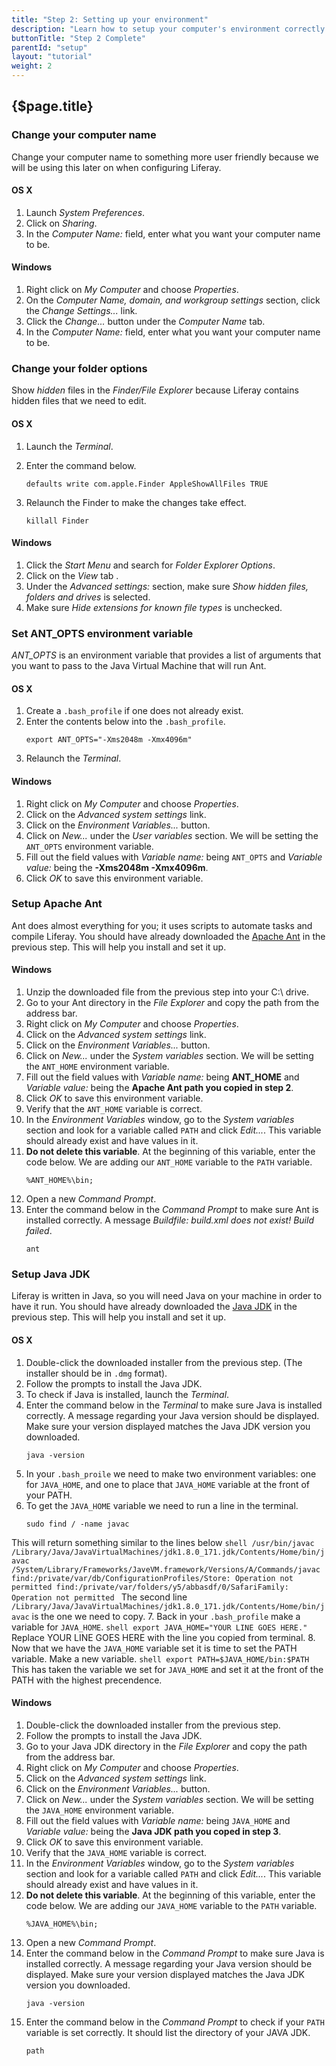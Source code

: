 ```yaml
---
title: "Step 2: Setting up your environment"
description: "Learn how to setup your computer's environment correctly."
buttonTitle: "Step 2 Complete"
parentId: "setup"
layout: "tutorial"
weight: 2
---
```


## {$page.title}

### Change your computer name

Change your computer name to something more user friendly because we will be using this later on when configuring Liferay.

#### OS X

1. Launch *System Preferences*.
2. Click on *Sharing*.
3. In the *Computer Name:* field, enter what you want your computer name to be.

#### Windows

1. Right click on *My Computer* and choose *Properties*.
2. On the *Computer Name, domain, and workgroup settings* section, click the *Change Settings...* link.
3. Click the *Change...* button under the *Computer Name* tab.
4. In the *Computer Name:* field, enter what you want your computer name to be.

### Change your folder options

Show *hidden* files in the *Finder/File Explorer* because Liferay contains hidden files that we need to edit.

#### OS X

1. Launch the *Terminal*.
2. Enter the command below.

    ```shell
    defaults write com.apple.Finder AppleShowAllFiles TRUE
    ```

3. Relaunch the Finder to make the changes take effect.

    ```shell
    killall Finder
    ```

#### Windows

1. Click the *Start Menu* and search for *Folder Explorer Options*.
2. Click on the *View* tab .
3. Under the *Advanced settings:* section, make sure *Show hidden files, folders and drives* is selected.
3. Make sure *Hide extensions for known file types* is unchecked.

### Set ANT_OPTS environment variable

*ANT_OPTS* is an environment variable that provides a list of arguments that you want to pass to the Java Virtual Machine that will run Ant.

#### OS X

1. Create a ```.bash_profile``` if one does not already exist.
2. Enter the contents below into the ```.bash_profile```.
    ```shell
    export ANT_OPTS="-Xms2048m -Xmx4096m"
    ```
3. Relaunch the *Terminal*.

#### Windows

1. Right click on *My Computer* and choose *Properties*.
2. Click on the *Advanced system settings* link.
3. Click on the *Environment Variables...* button.
4. Click on *New...* under the *User variables* section. We will be setting the ```ANT_OPTS``` environment variable.
5. Fill out the field values with *Variable name:* being ```ANT_OPTS``` and *Variable value:* being the **-Xms2048m -Xmx4096m**.
6. Click *OK* to save this environment variable.

### Setup Apache Ant

Ant does almost everything for you; it uses scripts to automate tasks and compile Liferay. You should have already downloaded the [Apache Ant](http://ant.apache.org/) in the previous step.  This will help you install and set it up.

#### Windows

1. Unzip the downloaded file from the previous step into your C:\ drive.
2. Go to your Ant directory in the *File Explorer* and copy the path from the address bar.
3. Right click on *My Computer* and choose *Properties*.
4. Click on the *Advanced system settings* link.
5. Click on the *Environment Variables...* button.
6. Click on *New...* under the *System variables* section. We will be setting the ```ANT_HOME``` environment variable.
7. Fill out the field values with *Variable name:* being **ANT_HOME** and *Variable value:* being the **Apache Ant path you copied in step 2**.
8. Click *OK* to save this environment variable.
9. Verify that the ```ANT_HOME``` variable is correct.
10. In the *Environment Variables* window, go to the *System variables* section and look for a variable called ```PATH``` and click *Edit...*.  This variable should already exist and have values in it.
12. **Do not delete this variable**. At the beginning of this variable, enter the code below. We are adding our ```ANT_HOME``` variable to the ```PATH``` variable.
    ```shell
    %ANT_HOME%\bin;
    ```
13. Open a new *Command Prompt*.
14. Enter the command below in the *Command Prompt* to make sure Ant is installed correctly. A message *Buildfile: build.xml does not exist! Build failed*.
    ```shell
    ant
    ```

### Setup Java JDK

Liferay is written in Java, so you will need Java on your machine in order to have it run. You should have already downloaded the [Java JDK](http://www.oracle.com/technetwork/java/javase/downloads/jdk8-downloads-2133151.html#jdk-8u101-oth-JPR) in the previous step.  This will help you install and set it up.

#### OS X

1. Double-click the downloaded installer from the previous step. (The installer should be in ```.dmg``` format).
2. Follow the prompts to install the Java JDK.
3. To check if Java is installed, launch the *Terminal*.
4. Enter the command below in the *Terminal* to make sure Java is installed correctly. A message regarding your Java version should be displayed. Make sure your version displayed matches the Java JDK version you downloaded.
    ```shell
    java -version
    ```
5. In your ```.bash_proile``` we need to make two environment variables: one for ```JAVA_HOME```,
and one to place that ```JAVA_HOME``` variable at the front of your PATH.
6. To get the ```JAVA_HOME``` variable we need to run a line in the terminal.
    ```shell
    sudo find / -name javac
    ```
This will return something similar to the lines below
    ```shell
    /usr/bin/javac
    /Library/Java/JavaVirtualMachines/jdk1.8.0_171.jdk/Contents/Home/bin/javac
    /System/Library/Frameworks/JaveVM.framework/Versions/A/Commands/javac
    find:/private/var/db/ConfigurationProfiles/Store: Operation not permitted
    find:/private/var/folders/y5/abbasdf/0/SafariFamily: Operation not permitted
    ```
The second line ```/Library/Java/JavaVirtualMachines/jdk1.8.0_171.jdk/Contents/Home/bin/javac``` is the one we need to copy.
7. Back in your ```.bash_profile``` make a variable for ```JAVA_HOME```.
    ```shell
    export JAVA_HOME="YOUR LINE GOES HERE."
    ```
Replace YOUR LINE GOES HERE with the line you copied from terminal.
8. Now that we have the ```JAVA_HOME``` variable set it is time to set the PATH variable.
Make a new variable.
    ```shell
    export PATH=$JAVA_HOME/bin:$PATH
    ```
This has taken the variable we set for ```JAVA_HOME``` and set it at the front of the PATH with the highest precendence.

#### Windows

1. Double-click the downloaded installer from the previous step.
2. Follow the prompts to install the Java JDK.
3. Go to your Java JDK directory in the *File Explorer* and copy the path from the address bar.
4. Right click on *My Computer* and choose *Properties*.
5. Click on the *Advanced system settings* link.
6. Click on the *Environment Variables...* button.
7. Click on *New...* under the *System variables* section. We will be setting the ```JAVA_HOME``` environment variable.
8. Fill out the field values with *Variable name:* being ```JAVA_HOME``` and *Variable value:* being the **Java JDK path you coped in step 3**.
9. Click *OK* to save this environment variable.
10. Verify that the ```JAVA_HOME``` variable is correct.
11. In the *Environment Variables* window, go to the *System variables* section and look for a variable called ```PATH``` and click *Edit...*.  This variable should already exist and have values in it.
12. **Do not delete this variable**. At the beginning of this variable, enter the code below. We are adding our ```JAVA_HOME``` variable to the ```PATH``` variable.
    ```shell
    %JAVA_HOME%\bin;
    ```
13. Open a new *Command Prompt*.
14. Enter the command below in the *Command Prompt* to make sure Java is installed correctly. A message regarding your Java version should be displayed. Make sure your version displayed matches the Java JDK version you downloaded.
    ```shell
    java -version
    ```
15. Enter the command below in the *Command Prompt* to check if your ```PATH``` variable is set correctly. It should list the directory of your JAVA JDK.
    ```shell
    path
    ```
